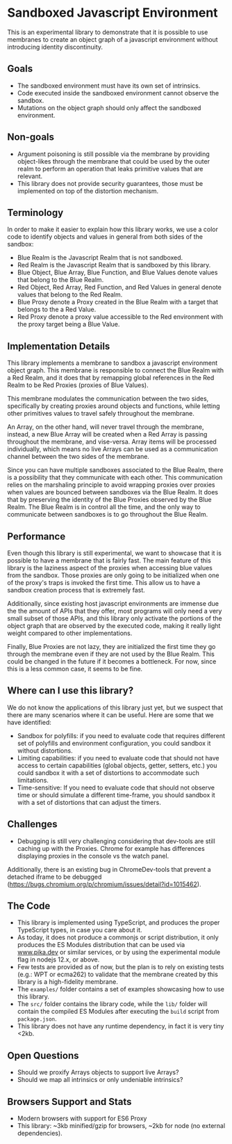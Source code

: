 # Sandboxed Javascript Environment

This is an experimental library to demonstrate that it is possible to use membranes to create an object graph of a javascript environment without introducing identity discontinuity.

## Goals

* The sandboxed environment must have its own set of intrinsics.
* Code executed inside the sandboxed environment cannot observe the sandbox.
* Mutations on the object graph should only affect the sandboxed environment.

## Non-goals

* Argument poisoning is still possible via the membrane by providing object-likes through the membrane that could be used by the outer realm to perform an operation that leaks primitive values that are relevant.
* This library does not provide security guarantees, those must be implemented on top of the distortion mechanism.

## Terminology

In order to make it easier to explain how this library works, we use a color code to identify objects and values in general from both sides of the sandbox:

* Blue Realm is the Javascript Realm that is not sandboxed.
* Red Realm is the Javascript Realm that is sandboxed by this library.
* Blue Object, Blue Array, Blue Function, and Blue Values denote values that belong to the Blue Realm.
* Red Object, Red Array, Red Function, and Red Values in general denote values that belong to the Red Realm.
* Blue Proxy denote a Proxy created in the Blue Realm with a target that belongs to the  a Red Value.
* Red Proxy denote a proxy value accessible to the Red environment with the proxy target being a Blue Value.

## Implementation Details

This library implements a membrane to sandbox a javascript environment object graph. This membrane is responsible to connect the Blue Realm with a Red Realm, and it does that by remapping global references in the Red Realm to be Red Proxies (proxies of Blue Values).

This membrane modulates the communication between the two sides, specifically by creating proxies around objects and functions, while letting other primitives values to travel safely throughout the membrane.

An Array, on the other hand, will never travel through the membrane, instead, a new Blue Array will be created when a Red Array is passing throughout the membrane, and vise-versa. Array items will be processed individually, which means no live Arrays can be used as a communication channel between the two sides of the membrane.

Since you can have multiple sandboxes associated to the Blue Realm, there is a possibility that they communicate with each other. This communication relies on the marshaling principle to avoid wrapping proxies over proxies when values are bounced between sandboxes via the Blue Realm. It does that by preserving the identity of the Blue Proxies observed by the Blue Realm. The Blue Realm is in control all the time, and the only way to communicate between sandboxes is to go throughout the Blue Realm.

## Performance

Even though this library is still experimental, we want to showcase that it is possible to have a membrane that is fairly fast. The main feature of this library is the laziness aspect of the proxies when accessing blue values from the sandbox. Those proxies are only going to be initialized when one of the proxy's traps is invoked the first time. This allow us to have a sandbox creation process that is extremely fast.

Additionally, since existing host javascript environments are immense due the the amount of APIs that they offer, most programs will only need a very small subset of those APIs, and this library only activate the portions of the object graph that are observed by the executed code, making it really light weight compared to other implementations.

Finally, Blue Proxies are not lazy, they are initialized the first time they go through the membrane even if they are not used by the Blue Realm. This could be changed in the future if it becomes a bottleneck. For now, since this is a less common case, it seems to be fine.

## Where can I use this library?

We do not know the applications of this library just yet, but we suspect that there are many scenarios where it can be useful. Here are some that we have identified:

* Sandbox for polyfills: if you need to evaluate code that requires different set of polyfills and environment configuration, you could sandbox it without distortions.
* Limiting capabilities: if you need to evaluate code that should not have access to certain capabilities (global objects, getter, setters, etc.) you could sandbox it with a set of distortions to accommodate such limitations.
* Time-sensitive: If you need to evaluate code that should not observe time or should simulate a different time-frame, you should sandbox it with a set of distortions that can adjust the timers.

## Challenges

* Debugging is still very challenging considering that dev-tools are still caching up with the Proxies. Chrome for example has differences displaying proxies in the console vs the watch panel.

Additionally, there is an existing bug in ChromeDev-tools that prevent a detached iframe to be debugged (https://bugs.chromium.org/p/chromium/issues/detail?id=1015462).

## The Code

* This library is implemented using TypeScript, and produces the proper TypeScript types, in case you care about it.
* As today, it does not produce a commonjs or script distribution, it only produces the ES Modules distribution that can be used via www.pika.dev or similar services, or by using the experimental module flag in nodejs 12.x, or above.
* Few tests are provided as of now, but the plan is to rely on existing tests (e.g.: WPT or ecma262) to validate that the membrane created by this library is a high-fidelity membrane.
* The `examples/` folder contains a set of examples showcasing how to use this library.
* The `src/` folder contains the library code, while the `lib/` folder will contain the compiled ES Modules after executing the `build` script from `package.json`.
* This library does not have any runtime dependency, in fact it is very tiny &lt;2kb.

## Open Questions

* Should we proxify Arrays objects to support live Arrays?
* Should we map all intrinsics or only undeniable intrinsics?

## Browsers Support and Stats

* Modern browsers with support for ES6 Proxy
* This library: ~3kb minified/gzip for browsers, ~2kb for node (no external dependencies).
